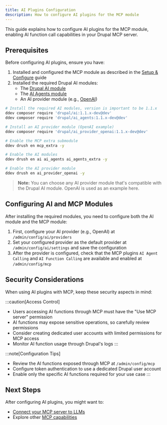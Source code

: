 ```yaml
---
title: AI Plugins Configuration
description: How to configure AI plugins for the MCP module
---
```


This guide explains how to configure AI plugins for the MCP module, enabling AI function call capabilities in your Drupal MCP server.

## Prerequisites

Before configuring AI plugins, ensure you have:

1. Installed and configured the MCP module as described in the [Setup & Configure](/en/mcp-server/setup-configure/) guide
2. Installed the required Drupal AI modules:
   - The [Drupal AI module](https://drupal.org/project/ai)
   - The [AI Agents module](https://drupal.org/project/ai_agents)
   - An AI provider module (e.g., [OpenAI](https://drupal.org/project/ai_provider_openai))

```bash
# Install the required AI modules, version is important to be 1.1.x
ddev composer require 'drupal/ai:1.1.x-dev@dev'
ddev composer require 'drupal/ai_agents:1.1.x-dev@dev'

# Install an AI provider module (OpenAI example)
ddev composer require 'drupal/ai_provider_openai:1.1.x-dev@dev'

# Enable the MCP extra submodule
ddev drush en mcp_extra -y

# Enable the AI modules
ddev drush en ai ai_agents ai_agents_extra -y

# Enable the AI provider module
ddev drush en ai_provider_openai -y
```

> **Note:** You can choose any AI provider module that's compatible with the Drupal AI module. OpenAI is used as an example here.

## Configuring AI and MCP Modules

After installing the required modules, you need to configure both the AI module and the MCP module:

1. First, configure your AI provider (e.g., OpenAI) at `/admin/config/ai/providers`
2. Set your configured provider as the default provider at `/admin/config/ai/settings` and save the configuration
3. After the provider is configured, check that the MCP plugins `AI Agent Calling` and `AI Function Calling` are available and enabled at `/admin/config/mcp`

## Security Considerations

When using AI plugins with MCP, keep these security aspects in mind:

:::caution[Access Control]
- Users accessing AI functions through MCP must have the "Use MCP server" permission
- AI functions may expose sensitive operations, so carefully review permissions
- Consider creating dedicated user accounts with limited permissions for MCP access
- Monitor AI function usage through Drupal's logs
:::

:::note[Configuration Tips]
- Review the AI functions exposed through MCP at `/admin/config/mcp`
- Configure token authentication to use a dedicated Drupal user account
- Enable only the specific AI functions required for your use case
:::

## Next Steps

After configuring AI plugins, you might want to:

- [Connect your MCP server to LLMs](/en/mcp-server/connect-to-llms/)
- Explore other [MCP capabilities](/en/mcp-server/what-next/)